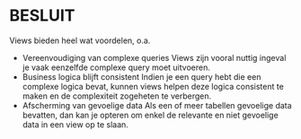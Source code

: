 # BESLUIT

Views bieden heel wat voordelen, o.a.

* Vereenvoudiging van complexe queries  Views zijn vooral nuttig ingeval je vaak eenzelfde complexe query moet uitvoeren. 
* Business logica blijft consistent  Indien je een query hebt die een complexe logica bevat, kunnen views helpen deze logica consistent te maken en de complexiteit zogeheten te verbergen. 
* Afscherming van gevoelige data  Als een of meer tabellen gevoelige data bevatten, dan kan je opteren om enkel de relevante en niet gevoelige data in een view op te slaan.

